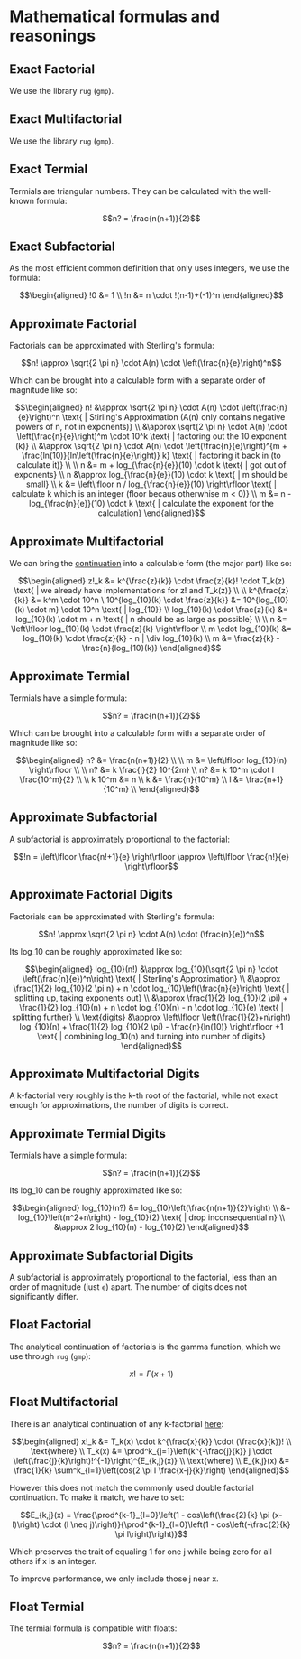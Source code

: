 # Mathematical formulas and reasonings
## Exact Factorial
We use the library `rug` (`gmp`).
## Exact Multifactorial
We use the library `rug` (`gmp`).
## Exact Termial
Termials are triangular numbers. They can be calculated with the well-known formula:
```math
n? = \frac{n(n+1)}{2}
```
## Exact Subfactorial
As the most efficient common definition that only uses integers, we use the formula:
```math
\begin{aligned}
!0 &= 1 \\
!n &= n \cdot !(n-1)+(-1)^n
\end{aligned}
```
## Approximate Factorial
Factorials can be approximated with Sterling's formula:
```math
n! \approx \sqrt{2 \pi n} \cdot A(n) \cdot \left(\frac{n}{e}\right)^n
```
Which can be brought into a calculable form with a separate order of magnitude like so:
```math
\begin{aligned}
n! &\approx \sqrt{2 \pi n} \cdot A(n) \cdot \left(\frac{n}{e}\right)^n \text{ | Stirling's Approximation (A(n) only contains negative powers of n, not in exponents)} \\
   &\approx \sqrt{2 \pi n} \cdot A(n) \cdot \left(\frac{n}{e}\right)^m \cdot 10^k \text{ | factoring out the 10 exponent (k)} \\
   &\approx \sqrt{2 \pi n} \cdot A(n) \cdot \left(\frac{n}{e}\right)^{m + \frac{ln(10)}{ln\left(\frac{n}{e}\right)} k} \text{ | factoring it back in (to calculate it)} \\
\\
n &= m + log_{\frac{n}{e}}(10) \cdot k \text{ | got out of exponents} \\
n &\approx log_{\frac{n}{e}}(10) \cdot k \text{ | m should be small} \\
k &= \left\lfloor n / log_{\frac{n}{e}}(10) \right\rfloor \text{ | calculate k which is an integer (floor becaus otherwhise m < 0)} \\
m &= n - log_{\frac{n}{e}}(10) \cdot k \text{ | calculate the exponent for the calculation}
\end{aligned}
```
## Approximate Multifactorial
We can bring the [continuation](#float-multifactorial) into a calculable form (the major part) like so:
```math
\begin{aligned}
z!_k &= k^{\frac{z}{k}} \cdot \frac{z}{k}! \cdot T_k(z) \text{ | we already have implementations for z! and T_k(z)} \\
\\
k^{\frac{z}{k}} &= k^m \cdot 10^n \
10^{log_{10}(k) \cdot \frac{z}{k}} &= 10^{log_{10}(k) \cdot m} \cdot 10^n \text{ | log_{10}} \\
log_{10}(k) \cdot \frac{z}{k} &= log_{10}(k) \cdot m + n \text{ | n should be as large as possible} \\
\\
n &= \left\lfloor log_{10}(k) \cdot \frac{z}{k} \right\rfloor \\

m \cdot log_{10}(k) &= log_{10}(k) \cdot \frac{z}{k} - n | \div log_{10}(k) \\
m &= \frac{z}{k} - \frac{n}{log_{10}(k)}
\end{aligned}
```
## Approximate Termial
Termials have a simple formula:
```math
n? = \frac{n(n+1)}{2}
```
Which can be brought into a calculable form with a separate order of magnitude like so:
```math
\begin{aligned}
n? &= \frac{n(n+1)}{2} \\
\\
m &= \left\lfloor log_{10}(n) \right\rfloor \\
\\
n? &= k \frac{l}{2} 10^{2m} \\
n? &= k 10^m \cdot l \frac{10^m}{2} \\
\\
k 10^m &= n \\
k &= \frac{n}{10^m} \\
l &= \frac{n+1}{10^m} \\
\end{aligned}
```
## Approximate Subfactorial
A subfactorial is approximately proportional to the factorial:
```math
!n = \left\lfloor \frac{n!+1}{e} \right\rfloor \approx \left\lfloor \frac{n!}{e} \right\rfloor
```
## Approximate Factorial Digits
Factorials can be approximated with Sterling's formula:
```math
n! \approx \sqrt{2 \pi n} \cdot A(n) \cdot (\frac{n}{e})^n
```
Its log_10 can be roughly approximated like so:
```math
\begin{aligned}
log_{10}(n!) &\approx log_{10}(\sqrt{2 \pi n} \cdot \left(\frac{n}{e})^n\right) \text{ | Sterling's Approximation} \\
           &\approx \frac{1}{2} log_{10}(2 \pi n) + n \cdot log_{10}\left(\frac{n}{e}\right) \text{ | splitting up, taking exponents out} \\
           &\approx \frac{1}{2} log_{10}(2 \pi) + \frac{1}{2} log_{10}(n) + n \cdot log_{10}(n) - n \cdot log_{10}(e) \text{ | splitting further} \\
\text{digits} &\approx \left\lfloor \left(\frac{1}{2}+n\right) log_{10}(n) + \frac{1}{2} log_{10}(2 \pi) - \frac{n}{ln(10)} \right\rfloor +1 \text{ | combining log_10(n) and turning into number of digits}
\end{aligned}
```
## Approximate Multifactorial Digits
A k-factorial very roughly is the k-th root of the factorial, while not exact enough for approximations, the number of digits is correct.
## Approximate Termial Digits
Termials have a simple formula:
```math
n? = \frac{n(n+1)}{2}
```
Its log_10 can be roughly approximated like so:
```math
\begin{aligned}
log_{10}(n?) &= log_{10}\left(\frac{n(n+1)}{2}\right) \\
           &= log_{10}\left(n^2+n\right) - log_{10}(2) \text{ | drop inconsequential n} \\
          &\approx 2 log_{10}(n) - log_{10}(2)
\end{aligned}
```
## Approximate Subfactorial Digits
A subfactorial is approximately proportional to the factorial, less than an order of magnitude (just `e`) apart.
The number of digits does not significantly differ.
## Float Factorial
The analytical continuation of factorials is the gamma function, which we use through `rug` (`gmp`):
```math
x! = \Gamma(x+1)
```
## Float Multifactorial
There is an analytical continuation of any k-factorial [here](https://math.stackexchange.com/questions/3488791/define-the-triple-factorial-n-as-a-continuous-function-for-n-in-mathbb/3488935#3488935): 
```math
\begin{aligned}
x!_k &= T_k(x) \cdot k^{\frac{x}{k}} \cdot (\frac{x}{k})! \\
\text{where} \\
T_k(x) &= \prod^k_{j=1}\left(k^{-\frac{j}{k}} j \cdot \left(\frac{j}{k}\right)!^{-1}\right)^{E_{k,j}(x)} \\
\text{where} \\
E_{k,j}(x) &= \frac{1}{k} \sum^k_{l=1}\left(cos(2 \pi l \frac{x-j}{k}\right)
\end{aligned}
```
However this does not match the commonly used double factorial continuation.
To make it match, we have to set:
```math
E_{k,j}(x) = \frac{\prod^{k-1}_{l=0}\left(1 - cos\left(\frac{2}{k} \pi (x-l)\right) \cdot (l \neq j)\right)}{\prod^{k-1}_{l=0}\left(1 - cos\left(-\frac{2}{k} \pi l\right)\right)}
```
Which preserves the trait of equaling 1 for one j while being zero for all others if x is an integer.

To improve performance, we only include those j near x.
## Float Termial
The termial formula is compatible with floats:
```math
n? = \frac{n(n+1)}{2}
```
